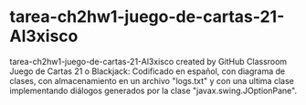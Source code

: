 # tarea-ch2hw1-juego-de-cartas-21-Al3xisco
tarea-ch2hw1-juego-de-cartas-21-Al3xisco created by GitHub Classroom
Juego de Cartas 21 o Blackjack: Codificado en español, con diagrama de clases, con almacenamiento en un archivo "logs.txt" y con una ultima clase implementando diálogos generados por la clase "javax.swing.JOptionPane".
